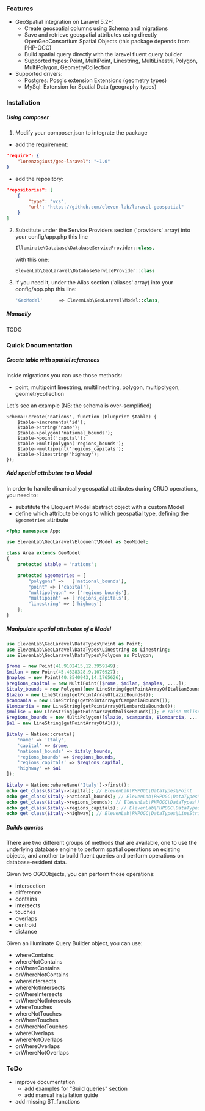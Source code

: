 ### Features
- GeoSpatial integration on Laravel 5.2+:
    - Create geospatial columns using Schema and migrations
    - Save and retrieve geospatial attributes using directly OpenGeoConsortium Spatial Objects (this package depends from PHP-OGC)
    - Build spatial query directly with the laravel fluent query builder
    - Supported types: Point, MultiPoint, Linestring, MultiLinestri, Polygon, MultiPolygon, GeometryCollection
- Supported drivers:
    - Postgres: Posgis extension Extensions (geometry types)
    - MySql: Extension for Spatial Data (geography types)

### Installation
##### Using composer
1) Modify your composer.json to integrate the package

- add the requirement:

```json    
"require": {
    "lorenzogiust/geo-laravel": "~1.0"
}
```

- add the repository:

```json   
"repositories": [
    {
        "type": "vcs",
        "url": "https://github.com/eleven-lab/laravel-geospatial"
    }
]
```

2) Substitute under the Service Providers section ('providers' array) into your config/app.php this line
    ```php
    Illuminate\Database\DatabaseServiceProvider::class,
    ```    
    with this one:
    ```php
    ElevenLab\GeoLaravel\DatabaseServiceProvider::class
    ```
3) If you need it, under the Alias section ('aliases' array) into your config/app.php this line:
    ```php
    'GeoModel'      => ElevenLab\GeoLaravel\Model::class,
    ```
    
##### Manually
TODO

### Quick Documentation

##### Create table with spatial references
Inside migrations you can use those methods:
- point, multipoint linestring, multilinestring, polygon, multipolygon, geometrycollection

Let's see an example (NB: the schema is over-semplified)
```
Schema::create('nations', function (Blueprint $table) {
    $table->increments('id');
    $table->string('name');
    $table->polygon('national_bounds');
    $table->point('capital');
    $table->multipolygon('regions_bounds');
    $table->multipoint('regions_capitals');
    $table->linestring('highway');
});
```
##### Add spatial attributes to a Model
In order to handle dinamically geospatial attributes during CRUD operations, you need to:
- substitute the Eloquent Model abstract object with a custom Model
- define which attribute belongs to which geospatial type, defining the `$geometries` attribute

```php
<?php namespace App;

use ElevenLab\GeoLaravel\Eloquent\Model as GeoModel;

class Area extends GeoModel
{
    protected $table = "nations";

    protected $geometries = [
        "polygons" =>   ['national_bounds'],
        "point" => ['capital'],
        "multipolygon" => ['regions_bounds'],
        "multipoint" => ['regions_capitals'],
        "linestring" => ['highway']
    ];
}
```

##### Manipulate spatial attributes of a Model
```php
use ElevenLab\GeoLaravel\DataTypes\Point as Point;
use ElevenLab\GeoLaravel\DataTypes\Linestring as Linestring;
use ElevenLab\GeoLaravel\DataTypes\Polygon as Polygon;

$rome = new Point(41.9102415,12.3959149);
$milan = new Point(45.4628328,9.1076927);
$naples = new Point(40.8540943,14.1765626);
$regions_capital = new MultiPoint([$rome, $milan, $naples, ....]);
$italy_bounds = new Polygon([new LineString(getPointArrayOfItalianBounds())]);
$lazio = new LineString(getPointArrayOfLazioBounds());
$campania = new LineString(getPointArrayOfCampaniaBounds());
$lombardia = new LineString(getPointArrayOfLombardiaBounds());
$molise = new LineString(getPointArrayOfMoliseBounds()); # raise MoliseNotFoundException
$regions_bounds = new MultiPolygon([$lazio, $campania, $lombardia, ....]);
$a1 = new LineString(getPointArrayOfA1());

$italy = Nation::create([
    'name' => 'Italy',
    'capital' => $rome,
    'national_bounds' => $italy_bounds,
    'regions_bounds' => $regions_bounds,
    'regions_capitals' => $regions_capital,
    'highway' => $a1
]);

$italy = Nation::whereName('Italy')->first();
echo get_class($italy->capital); // ElevenLab\PHPOGC\DataTypes\Point
echo get_class($italy->national_bounds); // ElevenLab\PHPOGC\DataTypes\Polygon
echo get_class($italy->regions_bounds); // ElevenLab\PHPOGC\DataTypes\Polygon
echo get_class($italy->regions_capitals); // ElevenLab\PHPOGC\DataTypes\MultiPoint
echo get_class($italy->highway); // ElevenLab\PHPOGC\DataTypes\LineString
```

##### Builds queries

There are two different groups of methods that are available, one to use the underlying database engine to perform spatial operations on existing objects, and another to build fluent queries and perform operations on database-resident data.

Given two OGCObjects, you can perform those operations:
- intersection
- difference
- contains
- intersects
- touches
- overlaps
- centroid
- distance

Given an illuminate Query Builder object, you can use:
- whereContains
- whereNotContains
- orWhereContains
- orWhereNotContains
- whereIntersects
- whereNotIntersects
- orWhereIntersects
- orWhereNotIntersects
- whereTouches
- whereNotTouches
- orWhereTouches
- orWhereNotTouches
- whereOverlaps
- whereNotOverlaps
- orWhereOverlaps
- orWhereNotOverlaps

### ToDo
- improve documentation
    - add examples for "Build queries" section
    - add manual installation guide
- add missing ST_functions